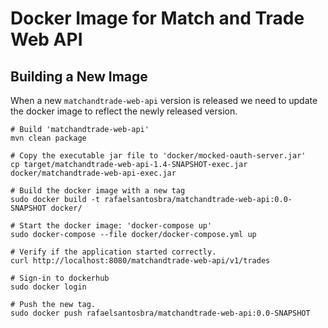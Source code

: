 Docker Image for Match and Trade Web API
========================================

Building a New Image
--------------------
When a new `matchandtrade-web-api` version is released we need to update
the docker image to reflect the newly released version.

```
# Build 'matchandtrade-web-api'
mvn clean package

# Copy the executable jar file to 'docker/mocked-oauth-server.jar'
cp target/matchandtrade-web-api-1.4-SNAPSHOT-exec.jar docker/matchandtrade-web-api-exec.jar

# Build the docker image with a new tag
sudo docker build -t rafaelsantosbra/matchandtrade-web-api:0.0-SNAPSHOT docker/

# Start the docker image: 'docker-compose up'
sudo docker-compose --file docker/docker-compose.yml up

# Verify if the application started correctly.
curl http://localhost:8080/matchandtrade-web-api/v1/trades

# Sign-in to dockerhub
sudo docker login

# Push the new tag.
sudo docker push rafaelsantosbra/matchandtrade-web-api:0.0-SNAPSHOT

```
